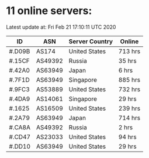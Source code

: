 # 11 online servers:

Latest update at: Fri Feb 21 17:10:11 UTC 2020

| ID | ASN | Server Country | Online |
| -- | --- | -------------- | ------ |
| #.D09B | AS174 | United States | 713 hrs |
| #.15CF | AS49392 | Russia | 35 hrs |
| #.42A0 | AS63949 | Japan | 6 hrs |
| #.7F1D | AS63949 | Singapore | 885 hrs |
| #.9FC3 | AS53889 | United States | 732 hrs |
| #.4DA9 | AS14061 | Singapore | 29 hrs |
| #.1625 | AS16509 | United States | 239 hrs |
| #.2A79 | AS63949 | Japan | 714 hrs |
| #.CA8A | AS49392 | Russia | 2 hrs |
| #.CD47 | AS23033 | United States | 94 hrs |
| #.DD10 | AS63949 | United States | 29 hrs |

